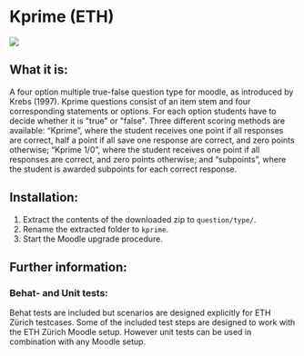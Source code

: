 # Kprime (ETH)

![](https://github.com/ethz-let/moodle-qtype_kprime/actions/workflows/moodle-ci.yml/badge.svg)

## What it is:
A four option multiple true-false question type for moodle, as introduced by Krebs (1997). Kprime questions consist of an item stem and four corresponding statements or options. For each option students have to decide whether it is "true" or "false". Three different scoring methods are available: “Kprime”, where the student receives one point if all responses are correct, half a point if all save one response are correct, and zero points otherwise; “Kprime 1/0”, where the student receives one point if all responses are correct, and zero points otherwise; and “subpoints”, where the student is awarded subpoints for each correct response.

## Installation:
1. Extract the contents of the downloaded zip to `question/type/`.
1. Rename the extracted folder to `kprime`.
1. Start the Moodle upgrade procedure.

## Further information:
### Behat- and Unit tests:
Behat tests are included but scenarios are designed explicitly for ETH Zürich testcases.
Some of the included test steps are designed to work with the ETH Zürich Moodle setup.
However unit tests can be used in combination with any Moodle setup.
